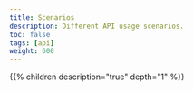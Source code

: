 ```yaml
---
title: Scenarios
description: Different API usage scenarios.
toc: false
tags: [api]
weight: 600
---
```


{{% children description="true" depth="1" %}}
